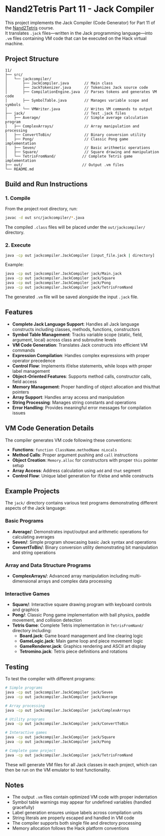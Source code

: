 # Nand2Tetris Part 11 - Jack Compiler

This project implements the Jack Compiler (Code Generator) for Part 11 of the [Nand2Tetris](https://www.nand2tetris.org/) course.  
It translates `.jack` files—written in the Jack programming language—into `.vm` files containing VM code that can be executed on the Hack virtual machine.

## Project Structure
```
11/
├── src/
│   └── jackcompiler/
│       ├── JackCompiler.java       // Main class
│       ├── JackTokenizer.java      // Tokenizes Jack source code
│       ├── CompilationEngine.java  // Parses tokens and generates VM code
│       ├── SymbolTable.java        // Manages variable scope and symbols
│       └── VMWriter.java           // Writes VM commands to output
├── jack/                           // Test .jack files
│   ├── Average/                    // Simple average calculation program
│   ├── ComplexArrays/              // Array manipulation and processing
│   ├── ConvertToBin/               // Binary conversion utility
│   ├── Pong/                       // Classic Pong game implementation
│   ├── Seven/                      // Basic arithmetic operations
│   ├── Square/                     // Square drawing and manipulation
│   └── TetrisFromNand/            // Complete Tetris game implementation
├── out/                           // Output .vm files
└── README.md
```

## Build and Run Instructions

### 1. Compile
From the project root directory, run:
```bash
javac -d out src/jackcompiler/*.java
```
The compiled `.class` files will be placed under the `out/jackcompiler/` directory.

### 2. Execute
```bash
java -cp out jackcompiler.JackCompiler [input_file.jack | directory]
```

Example:
```bash
java -cp out jackcompiler.JackCompiler jack/Main.jack
java -cp out jackcompiler.JackCompiler jack/Square
java -cp out jackcompiler.JackCompiler jack/Pong
java -cp out jackcompiler.JackCompiler jack/TetrisFromNand
```

The generated `.vm` file will be saved alongside the input `.jack` file.

## Features

- **Complete Jack Language Support**: Handles all Jack language constructs including classes, methods, functions, constructors
- **Symbol Table Management**: Tracks variable scope (static, field, argument, local) across class and subroutine levels
- **VM Code Generation**: Translates Jack constructs into efficient VM commands
- **Expression Compilation**: Handles complex expressions with proper operator precedence
- **Control Flow**: Implements if/else statements, while loops with proper label management
- **Object-Oriented Features**: Supports method calls, constructor calls, field access
- **Memory Management**: Proper handling of object allocation and this/that pointers
- **Array Support**: Handles array access and manipulation
- **String Processing**: Manages string constants and operations
- **Error Handling**: Provides meaningful error messages for compilation issues

## VM Code Generation Details

The compiler generates VM code following these conventions:
- **Functions**: `function ClassName.methodName nLocals`
- **Method Calls**: Proper argument pushing and `call` instructions
- **Object Creation**: `Memory.alloc` for constructors with proper `this` pointer setup
- **Array Access**: Address calculation using `add` and `that` segment
- **Control Flow**: Unique label generation for if/else and while constructs

## Example Projects

The `jack/` directory contains various test programs demonstrating different aspects of the Jack language:

### Basic Programs
- **Average/**: Demonstrates input/output and arithmetic operations for calculating averages
- **Seven/**: Simple program showcasing basic Jack syntax and operations
- **ConvertToBin/**: Binary conversion utility demonstrating bit manipulation and string operations

### Array and Data Structure Programs  
- **ComplexArrays/**: Advanced array manipulation including multi-dimensional arrays and complex data processing

### Interactive Games
- **Square/**: Interactive square drawing program with keyboard controls and graphics
- **Pong/**: Classic Pong game implementation with ball physics, paddle movement, and collision detection
- **Tetris Game**: Complete Tetris implementation in `TetrisFromNand/` directory including:
  - **Board.jack**: Game board management and line clearing logic
  - **GameLogic.jack**: Main game loop and piece movement logic  
  - **GameRenderer.jack**: Graphics rendering and ASCII art display
  - **Tetromino.jack**: Tetris piece definitions and rotations

## Testing

To test the compiler with different programs:

```bash
# Simple programs
java -cp out jackcompiler.JackCompiler jack/Seven
java -cp out jackcompiler.JackCompiler jack/Average

# Array processing
java -cp out jackcompiler.JackCompiler jack/ComplexArrays

# Utility programs  
java -cp out jackcompiler.JackCompiler jack/ConvertToBin

# Interactive games
java -cp out jackcompiler.JackCompiler jack/Square
java -cp out jackcompiler.JackCompiler jack/Pong

# Complete game project
java -cp out jackcompiler.JackCompiler jack/TetrisFromNand
```

These will generate VM files for all Jack classes in each project, which can then be run on the VM emulator to test functionality.

## Notes

- The output `.vm` files contain optimized VM code with proper indentation
- Symbol table warnings may appear for undefined variables (handled gracefully)
- Label generation ensures unique labels across compilation units
- String literals are properly escaped and handled in VM code
- The compiler supports both single file and directory processing
- Memory allocation follows the Hack platform conventions